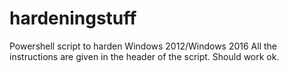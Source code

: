 # hardeningstuff
Powershell script to harden Windows 2012/Windows 2016
All the instructions are given in the header of the script. Should work ok.
